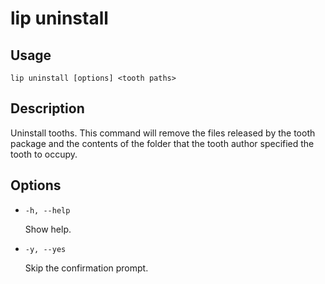 # lip uninstall

## Usage

```shell
lip uninstall [options] <tooth paths>
```

## Description

Uninstall tooths.
This command will remove the files released by the tooth package and the contents of the folder that the tooth author specified the tooth to occupy.

## Options

- `-h, --help`

  Show help.

- `-y, --yes`

  Skip the confirmation prompt.